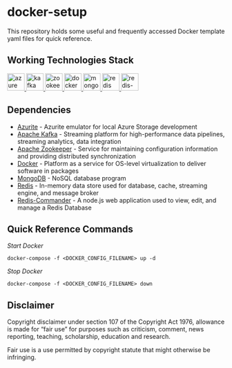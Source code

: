 # docker-setup

This repository holds some useful and frequently accessed Docker template yaml files for quick reference. 

## Working Technologies Stack

<p align="left"> 
  <a href="https://learn.microsoft.com/en-us/azure/storage/common/storage-use-azurite?tabs=visual-studio" target="_blank"> <img src="https://upload.wikimedia.org/wikipedia/commons/f/fa/Microsoft_Azure.svg" alt="azure" width="40" height="40"/> </a> 
  <a href="https://kafka.apache.org/" target="_blank"> <img src="https://upload.wikimedia.org/wikipedia/commons/0/05/Apache_kafka.svg" alt="kafka" width="40" height="40"/> </a> 
  <a href="https://zookeeper.apache.org/" target="_blank"> <img src="https://upload.wikimedia.org/wikipedia/commons/7/77/Apache_ZooKeeper_logo.svg" alt="zookeeper" width="40" height="40"/> </a> 
  <a href="https://www.docker.com/" target="_blank"> <img src="https://www.docker.com/wp-content/uploads/2022/03/vertical-logo-monochromatic.png" alt="docker" width="40" height="40"/> </a> 
  <a href="https://www.mongodb.com/atlas/database" target="_blank"> <img src="https://cdn.worldvectorlogo.com/logos/mongodb-icon-1.svg" alt="mongo" width="40" height="40"/> </a>
  <a href="https://redis.io/" target="_blank"> <img src="https://upload.wikimedia.org/wikipedia/commons/6/64/Logo-redis.svg" alt="redis" width="40" height="40"/> </a> 
  <a href="https://joeferner.github.io/redis-commander/" target="_blank"> <img src="https://api.mogenius.com/file/id/b4b8746b-8ec2-4c64-b80c-00d41a0c985e" alt="redis-commander" width="40" height="40"/> </a>
</p>

## Dependencies
* [Azurite](https://hub.docker.com/_/microsoft-azure-storage-azurite) - Azurite emulator for local Azure Storage development
* [Apache Kafka](https://kafka.apache.org/) - Streaming platform for high-performance data pipelines, streaming analytics, data integration 
* [Apache Zookeeper](https://zookeeper.apache.org/) - Service for maintaining configuration information and providing distributed synchronization
* [Docker](https://www.docker.com/) - Platform as a service for OS-level virtualization to deliver software in packages
* [MongoDB](https://www.mongodb.com/) - NoSQL database program
* [Redis](https://redis.io/) - In-memory data store used for database, cache, streaming engine, and message broker
* [Redis-Commander](https://joeferner.github.io/redis-commander/)  - A node.js web application used to view, edit, and manage a Redis Database

## Quick Reference Commands

*Start Docker*
```console
docker-compose -f <DOCKER_CONFIG_FILENAME> up -d
```

*Stop Docker*
```console
docker-compose -f <DOCKER_CONFIG_FILENAME> down
```

## Disclaimer

Copyright disclaimer under section 107 of the Copyright Act 1976, 
allowance is made for “fair use” for purposes such as criticism, 
comment, news reporting, teaching, scholarship, education and research.

Fair use is a use permitted by copyright statute that might otherwise 
be infringing.
